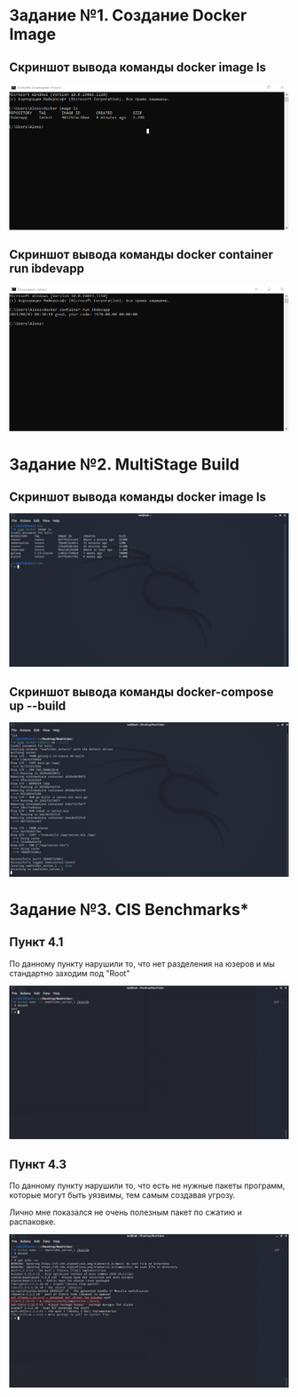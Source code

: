 # Задание №1. Создание Docker Image

## Скриншот вывода команды docker image ls

![](/pic/um.um.png)

## Скриншот вывода команды docker container run ibdevapp

![](/pic/dois.um.png)

# Задание №2. MultiStage Build

## Скриншот вывода команды docker image ls

![](/pic/um.dois.png)

## Скриншот вывода команды docker-compose up --build

![](/pic/dois.dois.png)

# Задание №3. CIS Benchmarks*

## Пункт 4.1

По данному пункту нарушили то, что нет разделения на юзеров и мы стандартно заходим под "Root"

![](/pic/um.tres.png)

## Пункт 4.3

По данному пункту нарушили то, что есть не нужные пакеты программ, которые могут быть уязвимы, тем самым создавая угрозу. 

Лично мне показался не очень полезным пакет по сжатию и распаковке.

![](/pic/dois.tres.png)